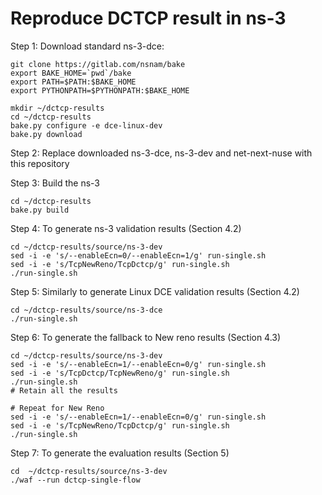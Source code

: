 # Reproduce DCTCP result in ns-3

Step 1: Download standard ns-3-dce:
```
git clone https://gitlab.com/nsnam/bake
export BAKE_HOME=`pwd`/bake
export PATH=$PATH:$BAKE_HOME
export PYTHONPATH=$PYTHONPATH:$BAKE_HOME

mkdir ~/dctcp-results
cd ~/dctcp-results
bake.py configure -e dce-linux-dev
bake.py download
```

Step 2: Replace downloaded ns-3-dce, ns-3-dev and net-next-nuse with this repository

Step 3: Build the ns-3
```
cd ~/dctcp-results
bake.py build
```

Step 4: To generate ns-3 validation results (Section 4.2)
```
cd ~/dctcp-results/source/ns-3-dev
sed -i -e 's/--enableEcn=0/--enableEcn=1/g' run-single.sh
sed -i -e 's/TcpNewReno/TcpDctcp/g' run-single.sh
./run-single.sh
```

Step 5: Similarly to generate Linux DCE validation results (Section 4.2)
```
cd ~/dctcp-results/source/ns-3-dce
./run-single.sh
```

Step 6: To generate the fallback to New reno results (Section 4.3)
```
cd ~/dctcp-results/source/ns-3-dev
sed -i -e 's/--enableEcn=1/--enableEcn=0/g' run-single.sh
sed -i -e 's/TcpDctcp/TcpNewReno/g' run-single.sh
./run-single.sh
# Retain all the results

# Repeat for New Reno
sed -i -e 's/--enableEcn=1/--enableEcn=0/g' run-single.sh
sed -i -e 's/TcpNewReno/TcpDctcp/g' run-single.sh
./run-single.sh
```

Step 7: To generate the evaluation results (Section 5)
```
cd  ~/dctcp-results/source/ns-3-dev
./waf --run dctcp-single-flow
```
